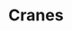 ---
title: "Cranes"
summary: "British dream pop band founded in 1985 in Portsmouth. Current line-up: Alison Shaw: vocals, bass guitar, acoustic guitar Jim Shaw: guitar, bass guitar, keyboards, drums Paul Smith: guitar, keyboards Ben Baxter: bass guitar Jon Callender: drums Former members: Mark Francombe: guitar, bass guitar, keyboards Matt Cope: guitar Manu Ross: drums"
image: "cranes.jpg"
---